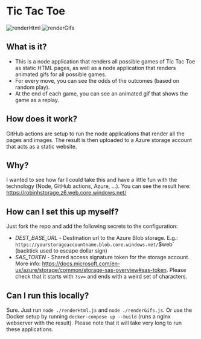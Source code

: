 # Tic Tac Toe

![renderHtml](https://github.com/hermanussen/tictactoe/workflows/renderHtml/badge.svg) ![renderGifs](https://github.com/hermanussen/tictactoe/workflows/renderGifs/badge.svg)

## What is it?

- This is a node application that renders all possible games of Tic Tac Toe as static HTML pages, as well as a node application that renders animated gifs for all possible games.
- For every move, you can see the odds of the outcomes (based on random play).
- At the end of each game, you can see an animated gif that shows the game as a replay.

## How does it work?

GitHub actions are setup to run the node applications that render all the pages and images. The result is then uploaded to a Azure storage account that acts as a static website.

## Why?

I wanted to see how far I could take this and have a little fun with the technology (Node, GitHub actions, Azure, ...). You can see the result here: https://robinhstorage.z6.web.core.windows.net/

## How can I set this up myself?

Just fork the repo and add the following secrets to the configuration:

- *DEST_BASE_URL* - Destination url to the Azure Blob storage. E.g.: `https://yourstorageaccountname.blob.core.windows.net/`$web` (backtick used to escape dollar sign)
- *SAS_TOKEN* - Shared access signature token for the storage account. More info: https://docs.microsoft.com/en-us/azure/storage/common/storage-sas-overview#sas-token. Please check that it starts with `?sv=` and ends with a weird set of characters.

## Can I run this locally?

Sure. Just run `node ./renderHtml.js` and `node ./renderGifs.js`. Or use the Docker setup by running `docker-compose up --build` (runs a nginx webserver with the result). Please note that it will take very long to run these applications.